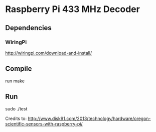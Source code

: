 # Raspberry Pi 433 MHz Decoder

## Dependencies
### WiringPi

http://wiringpi.com/download-and-install/

## Compile
run make

## Run
sudo ./test

Credits to:
http://www.disk91.com/2013/technology/hardware/oregon-scientific-sensors-with-raspberry-pi/
